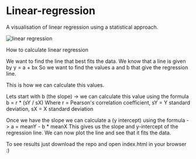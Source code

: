 # Linear-regression
A visualisation of linear regression using a statistical approach.

![linear regression](https://i.imgur.com/l2yUE2G.png "p5 visualisation")

How to calculate linear regression

We want to find the line that best fits the data. We know that a line is given by y = a + bx
So we want to find the values a and b that give the regression line.

This is how we can calculate this values.

Lets start with b (the slope) -> we can calculate this value using the formula b = r * (sY / sX) Where r = Pearson's correlation coefficient, sY = Y standard deviation, sX = X standard deviation

Once we have the slope we can calculate a (y intercept) using the formula -> a = meanY - b * meanX
This gives us the slope and y-intercept of the regression line. We can now plot the line and see that it fits the data.
 
To see results just download the repo and open index.html in your browser :)
